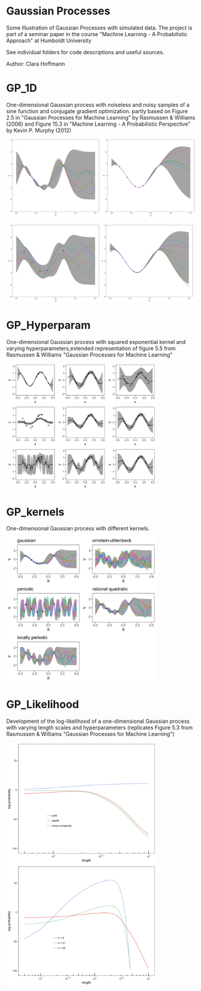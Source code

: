 # Gaussian Processes
Some Illustration of Gaussian Processes with simulated data. The project is part of a seminar paper in the course "Machine Learning - A Probabilistic Approach" at Humboldt University

See individual folders for code descriptions and useful sources.

Author: Clara Hoffmann

# GP_1D

One-dimensional Gaussian process with noiseless and noisy samples of a sine function and conjugate gradient optimization. partly based on Figure 2.5 in "Gaussian Processes for Machine Learning" by Rasmussen & Williams (2006) and Figure 15.3 in "Machine Learning - A Probabilistic Perspective" by Kevin P. Murphy (2012)

<img src="GP_1D/gpnoerror.jpg" width="250"> <img src="GP_1D/gpnoerror_opt.jpg" width="250"> 

<img src="GP_1D/gperror.jpg" width="250"><img src="GP_1D/gperror_opt.jpg" width="250">

# GP_Hyperparam

One-dimensional Gaussian process with squared exponential kernel and varying hyperparameters,extended representation of figure 5.5 from Rasmussen \& Williams "Gaussian Processes for Machine Learning"

<img src="GP_Hyperparam/noisyhyper.jpg" width="400"> 

# GP_kernels

One-dimensional Gaussian process with different kernels.

<img src="GP_Kernels/gp_kernels.jpg" width="400">

# GP_Likelihood

Development of the log-likelihood of a one-dimensional Gaussian process with varying length scales and hyperparameters (replicates Figure 5.3 from Rasmussen \& Williams "Gaussian Processes for Machine Learning")

<img src="GP_Likelihood/Rasmussen53a.jpg" width="400"> 

<img src="GP_Likelihood/Rasmussen53b.jpg" width="400">
